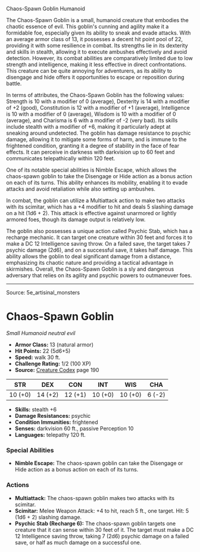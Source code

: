 <MonsterName/>Chaos-Spawn Goblin</MonsterName>
<CreatureType/>Humanoid</CreatureType>

<summary>The Chaos-Spawn Goblin is a small, humanoid creature that embodies the chaotic essence of evil. This goblin's cunning and agility make it a formidable foe, especially given its ability to sneak and evade attacks. With an average armor class of 13, it possesses a decent hit point pool of 22, providing it with some resilience in combat. Its strengths lie in its dexterity and skills in stealth, allowing it to execute ambushes effectively and avoid detection. However, its combat abilities are comparatively limited due to low strength and intelligence, making it less effective in direct confrontations. This creature can be quite annoying for adventurers, as its ability to disengage and hide offers it opportunities to escape or reposition during battle.</summary>

<detail>

In terms of attributes, the Chaos-Spawn Goblin has the following values: Strength is 10 with a modifier of 0 (average), Dexterity is 14 with a modifier of +2 (good), Constitution is 12 with a modifier of +1 (average), Intelligence is 10 with a modifier of 0 (average), Wisdom is 10 with a modifier of 0 (average), and Charisma is 6 with a modifier of -2 (very bad). Its skills include stealth with a modifier of +6, making it particularly adept at sneaking around undetected. The goblin has damage resistance to psychic damage, allowing it to mitigate some forms of harm, and is immune to the frightened condition, granting it a degree of stability in the face of fear effects. It can perceive in darkness with darkvision up to 60 feet and communicates telepathically within 120 feet.

One of its notable special abilities is Nimble Escape, which allows the chaos-spawn goblin to take the Disengage or Hide action as a bonus action on each of its turns. This ability enhances its mobility, enabling it to evade attacks and avoid retaliation while also setting up ambushes.

In combat, the goblin can utilize a Multiattack action to make two attacks with its scimitar, which has a +4 modifier to hit and deals 5 slashing damage on a hit (1d6 + 2). This attack is effective against unarmored or lightly armored foes, though its damage output is relatively low.

The goblin also possesses a unique action called Psychic Stab, which has a recharge mechanic. It can target one creature within 30 feet and forces it to make a DC 12 Intelligence saving throw. On a failed save, the target takes 7 psychic damage (2d6), and on a successful save, it takes half damage. This ability allows the goblin to deal significant damage from a distance, emphasizing its chaotic nature and providing a tactical advantage in skirmishes. Overall, the Chaos-Spawn Goblin is a sly and dangerous adversary that relies on its agility and psychic powers to outmaneuver foes.</detail>



---

Source: 5e_artisinal_monsters

# Chaos-Spawn Goblin

*Small* *Humanoid* *neutral evil*

- **Armor Class:** 13 (natural armor)
- **Hit Points:** 22 (5d6+5)
- **Speed:** walk 30 ft.
- **Challenge Rating:** 1/2 (100 XP)
- **Source:** [Creature Codex](https://koboldpress.com/kpstore/product/creature-codex-for-5th-edition-dnd) page 190

| STR | DEX | CON | INT | WIS | CHA |
| --- | --- | --- | --- | --- | --- |
| 10 (+0) | 14 (+2) | 12 (+1) | 10 (+0) | 10 (+0) | 6 (-2) |

- **Skills:** stealth +6
- **Damage Resistances:** psychic
- **Condition Immunities:** frightened
- **Senses:** darkvision 60 ft., passive Perception 10
- **Languages:** telepathy 120 ft.

### Special Abilities

- **Nimble Escape:** The chaos-spawn goblin can take the Disengage or Hide action as a bonus action on each of its turns.

### Actions

- **Multiattack:** The chaos-spawn goblin makes two attacks with its scimitar.
- **Scimitar:** Melee Weapon Attack: +4 to hit, reach 5 ft., one target. Hit: 5 (1d6 + 2) slashing damage.
- **Psychic Stab (Recharge 6):** The chaos-spawn goblin targets one creature that it can sense within 30 feet of it. The target must make a DC 12 Intelligence saving throw, taking 7 (2d6) psychic damage on a failed save, or half as much damage on a successful one.





